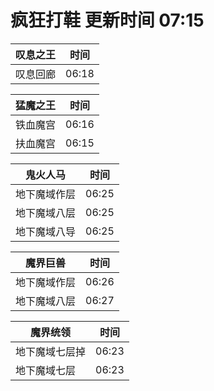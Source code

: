 # 疯狂打鞋 更新时间 07:15

| 叹息之王   | 时间    |
|--------|-------|
| 叹息回廊 | 06:18 |

| 猛魔之王   | 时间    |
|--------|-------|
| 铁血魔宫 | 06:16 |
| 扶血魔宫 | 06:15 |

| 鬼火人马   | 时间    |
|--------|-------|
| 地下魔域作层 | 06:25 |
| 地下魔域八层 | 06:25 |
| 地下魔域八导 | 06:25 |

| 魔界巨兽   | 时间    |
|--------|-------|
| 地下魔域作层 | 06:26 |
| 地下魔域八层 | 06:27 |

| 魔界统领   | 时间    |
|--------|-------|
| 地下魔域七层掉 | 06:23 |
| 地下魔域七层 | 06:23 |